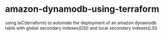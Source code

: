 # amazon-dynamodb-using-terraform
using IaC(terraform) to automate the deployment of an amazon dynamodb table with global secondary indexes(GSI) and local secondary indexes(LSI)
